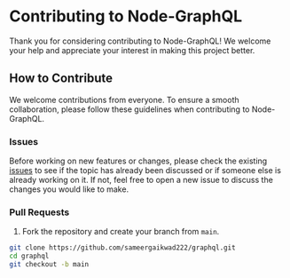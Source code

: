 # Contributing to Node-GraphQL

Thank you for considering contributing to Node-GraphQL! We welcome your help and appreciate your interest in making this project better.

## How to Contribute

We welcome contributions from everyone. To ensure a smooth collaboration, please follow these guidelines when contributing to Node-GraphQL.

### Issues

Before working on new features or changes, please check the existing [issues](https://github.com/your-username/your-project/issues) to see if the topic has already been discussed or if someone else is already working on it. If not, feel free to open a new issue to discuss the changes you would like to make.

### Pull Requests

1. Fork the repository and create your branch from `main`.

```bash
git clone https://github.com/sameergaikwad222/graphql.git
cd graphql
git checkout -b main
```

